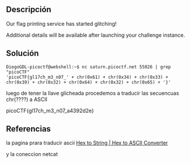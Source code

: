 ## Descripción

Our flag printing service has started glitching!

Additional details will be available after launching your challenge instance.

## Solución

```
DiegoGDL-picoctf@webshell:~$ nc saturn.picoctf.net 55026 | grep "picoCTF"
'picoCTF{gl17ch_m3_n07_' + chr(0x61) + chr(0x34) + chr(0x33) + chr(0x39) + chr(0x32) + chr(0x64) + chr(0x32) + chr(0x65) + '}'
````

luego de tener la llave glicheada procedemos a traducir las secuencuas chr(????) a ASCII

picoCTF{gl17ch_m3_n07_a4392d2e}
## Referencias

la pagina prara traducir ascii
[Hex to String | Hex to ASCII Converter](https://www.rapidtables.com/convert/number/hex-to-ascii.html?utm_source=chatgpt.com)

y la coneccion netcat



